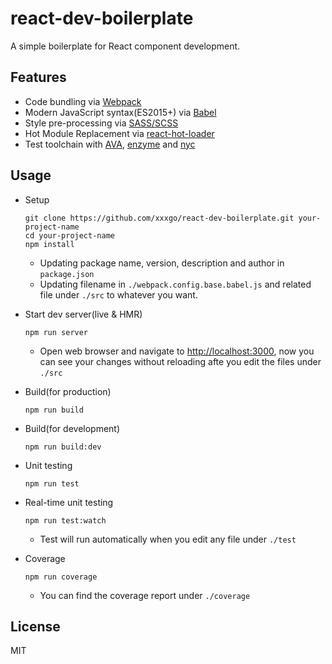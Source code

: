 # react-dev-boilerplate

A simple boilerplate for React component development.

## Features

* Code bundling via [Webpack](https://webpack.github.io)
* Modern JavaScript syntax(ES2015+) via [Babel](https://babeljs.io)
* Style pre-processing via [SASS/SCSS](http://sass-lang.com)
* Hot Module Replacement via [react-hot-loader](https://github.com/gaearon/react-hot-loader)
* Test toolchain with [AVA](https://github.com/avajs/ava), [enzyme](https://github.com/airbnb/enzyme) and [nyc](https://github.com/istanbuljs/nyc)

## Usage

* Setup

    ```
    git clone https://github.com/xxxgo/react-dev-boilerplate.git your-project-name
    cd your-project-name
    npm install
    ```
    - Updating package name, version, description and author in `package.json`
    - Updating filename in `./webpack.config.base.babel.js` and related file under `./src` to whatever you want.

* Start dev server(live & HMR)

    ```
    npm run server
    ```
    - Open web browser and navigate to [http://localhost:3000](http://localhost:3000),
    now you can see your changes without reloading afte you edit the files under `./src`

* Build(for production)
    ```
    npm run build
    ```

* Build(for development)
    ```
    npm run build:dev
    ```

* Unit testing
    ```
    npm run test
    ```

* Real-time unit testing
    ```
    npm run test:watch
    ```
    - Test will run automatically when you edit any file under `./test`

* Coverage
    ```
    npm run coverage
    ```
    - You can find the coverage report under `./coverage`

## License

MIT